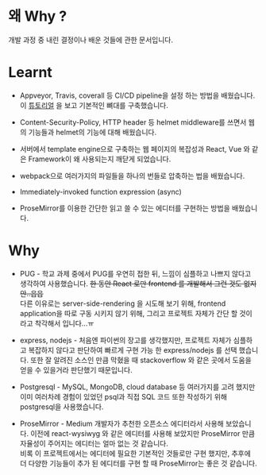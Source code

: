 # 왜 Why ?
개발 과정 중 내린 결정이나 배운 것들에 관한 문서입니다.

# Learnt

- Appveyor, Travis, coverall 등 CI/CD pipeline을 설정 하는 방법을 배웠습니다. 이 [튜토리얼](https://www.smashingmagazine.com/2020/04/express-api-backend-project-postgresql/#top) 을 보고 기본적인 뼈대를 구축했습니다.

- Content-Security-Policy, HTTP header 등 helmet middleware를 쓰면서 웹의 기능들과 helmet의 기능에 대해 배웠습니다.

- 서버에서 template engine으로 구축하는 웹 페이지의 복잡성과 React, Vue 와 같은 Framework이 왜 사용되는지 깨닫게 되었습니다.

- webpack으로 여러가지의 파일들을 하나의 번들로 압축하는 법을 배웠습니다.

- Immediately-invoked function expression (async) 

- ProseMirror를 이용한 간단한 읽고 쓸 수 있는 에디터를 구현하는 방법을 배웠습니다.

# Why 

- PUG - 학교 과제 중에서 PUG를 우연히 접한 뒤, 느낌이 심플하고 나쁘지 않다고 생각하여 사용했습니다. ~~한 동안 React 로만 frontend 를 개발해서 그런 것도 없지 안..읍읍~~<br>다른 이유로는 server-side-rendering 을 시도해 보기 위해, frontend application을 따로 구동 시키지 않기 위해, 그리고 프로젝트 자체가 간단 할 것이라고 착각해서 입니다...ㅠ

- express, nodejs - 처음엔 파이썬의 장고를 생각했지만, 프로젝트 자체가 심플하고 복잡하지 않다고 판단하여 빠르게 구현 가능 한 express/nodejs 를 선택 했습니다. 또한 잘 알려진 소스인 만큼 막혔을 때 stackoverflow 와 같은 곳에서 도움을 얻을 수 있을거라 판단했기 때문입니다.  

- Postgresql - MySQL, MongoDB, cloud database 등 여러가지를 고려 했지만 이미 여러차례 경험이 있었던 psql과 직접 SQL 코드 또한 작성하기 위해 postgresql을 사용했습니다.

- ProseMirror - Medium 개발자가 추천한 오픈소스 에디터라서 사용해 보았습니다. 이전에 react-wysiwyg 와 같은 에디터를 사용해 보았지만 ProseMirror 만큼 자율성이 주어지는 에디터는 얼마 없는 것 같습니다.<br> 비록 이 프로젝트에서는 에디터에 필요한 기본적인 것들로만 구현 했지만, 추후에 더 다양한 기능들이 추가 된 에디터를 구현 할 때 ProseMirror는 좋은 것 같습니다. 